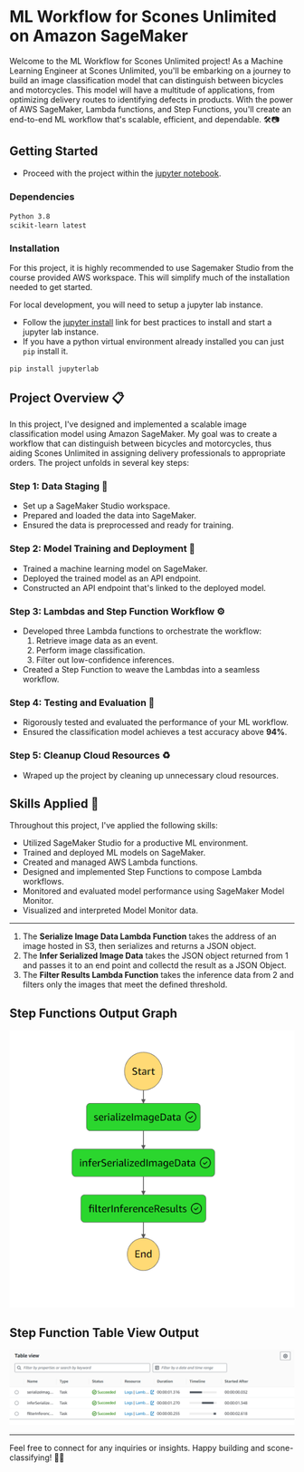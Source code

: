 # ML Workflow for Scones Unlimited on Amazon SageMaker

Welcome to the ML Workflow for Scones Unlimited project! As a Machine Learning Engineer at Scones Unlimited, you'll be embarking on a journey to build an image classification model that can distinguish between bicycles and motorcycles. This model will have a multitude of applications, from optimizing delivery routes to identifying defects in products. With the power of AWS SageMaker, Lambda functions, and Step Functions, you'll create an end-to-end ML workflow that's scalable, efficient, and dependable. 🛠️📷

## Getting Started

* Proceed with the project within the [jupyter notebook](SconesUnlimited.ipynb).

### Dependencies

```
Python 3.8
scikit-learn latest
```

### Installation
For this project, it is highly recommended to use Sagemaker Studio from the course provided AWS workspace. This will simplify much of the installation needed to get started.

For local development, you will need to setup a jupyter lab instance.
* Follow the [jupyter install](https://jupyter.org/install.html) link for best practices to install and start a jupyter lab instance.
* If you have a python virtual environment already installed you can just `pip` install it.
```
pip install jupyterlab
```

## Project Overview 📋

In this project, I've designed and implemented a scalable image classification model using Amazon SageMaker. My goal was to create a workflow that can distinguish between bicycles and motorcycles, thus aiding Scones Unlimited in assigning delivery professionals to appropriate orders. The project unfolds in several key steps:

### Step 1: Data Staging 📂

- Set up a SageMaker Studio workspace.
- Prepared and loaded the data into SageMaker.
- Ensured the data is preprocessed and ready for training.

### Step 2: Model Training and Deployment 🚀

- Trained a machine learning model on SageMaker.
- Deployed the trained model as an API endpoint.
- Constructed an API endpoint that's linked to the deployed model.

### Step 3: Lambdas and Step Function Workflow ⚙️

- Developed three Lambda functions to orchestrate the workflow:
  1. Retrieve image data as an event.
  2. Perform image classification.
  3. Filter out low-confidence inferences.
- Created a Step Function to weave the Lambdas into a seamless workflow.

### Step 4: Testing and Evaluation 🧪

- Rigorously tested and evaluated the performance of your ML workflow.
- Ensured the classification model achieves a test accuracy above **94%**.

### Step 5: Cleanup Cloud Resources ♻️

- Wraped up the project by cleaning up unnecessary cloud resources.

## Skills Applied 🧠

Throughout this project, I've applied the following skills:

- Utilized SageMaker Studio for a productive ML environment.
- Trained and deployed ML models on SageMaker.
- Created and managed AWS Lambda functions.
- Designed and implemented Step Functions to compose Lambda workflows.
- Monitored and evaluated model performance using SageMaker Model Monitor.
- Visualized and interpreted Model Monitor data.

----
1. The **Serialize Image Data Lambda Function** takes the address of an image hosted in S3, then serializes and returns a JSON
object.
2. The **Infer Serialized Image Data** takes the JSON object returned from 1 and passes it to an end point and collectd the result
as a JSON Object.
3. The **Filter Results Lambda Function** takes the inference data from 2 and filters only the images that meet the defined threshold.  

## Step Functions Output Graph
![](https://github.com/Arnit9/ML-Workflow-for-Scones-Unlimited-on-Amazon-SageMaker/blob/master/images/stepfunction-graph.png)

## Step Function Table View Output
![](https://github.com/Arnit9/ML-Workflow-for-Scones-Unlimited-on-Amazon-SageMaker/blob/master/images/stepfunction-tableview.png)

---
Feel free to connect for any inquiries or insights. Happy building and scone-classifying! 🥐🤖
